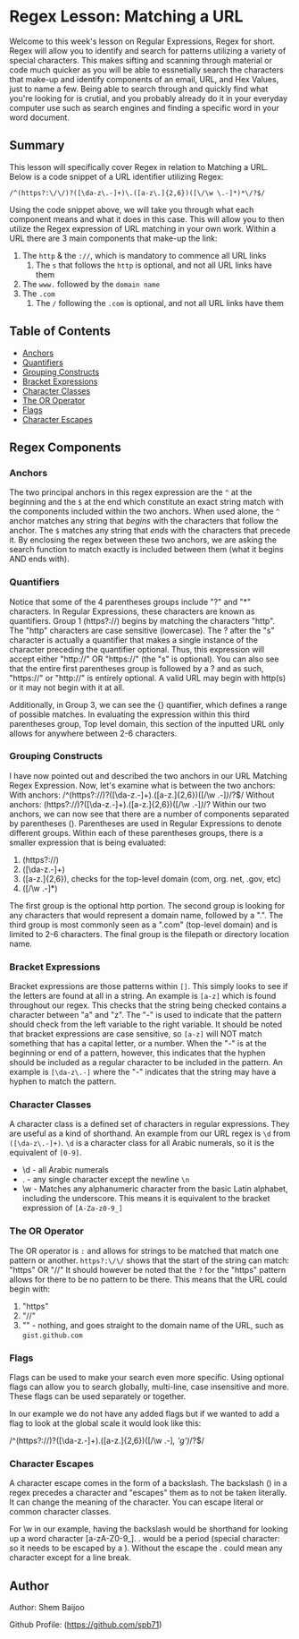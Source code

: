 # Regex Lesson: Matching a URL

Welcome to this week's lesson on Regular Expressions, Regex for short. Regex will allow you to identify and search for patterns utilizing a variety of special characters. This makes sifting and scanning through material or code much quicker as you will be able to essnetially search the characters that make-up and identify components of an email, URL, and Hex Values, just to name a few. Being able to search through and quickly find what you're looking for is crutial, and you probably already do it in your everyday computer use such as search engines and finding a specific word in your word document.

## Summary

This lesson will specifically cover Regex in relation to Matching a URL. Below is a code snippet of a URL identifier utilizing Regex:

```
/^(https?:\/\/)?([\da-z\.-]+)\.([a-z\.]{2,6})([\/\w \.-]*)*\/?$/
```

Using the code snippet above, we will take you through what each component means and what it does in this case. This will allow you to then utilize the Regex expression of URL matching in your own work. Within a URL there are 3 main components that make-up the link:

1. The `http` & the `://`, which is mandatory to commence all URL links
   1. The `s` that follows the `http` is optional, and not all URL links have them
2. The `www.` followed by the `domain name`
3. The `.com`
   1. The `/` following the `.com` is optional, and not all URL links have them

## Table of Contents

- [Anchors](#anchors)
- [Quantifiers](#quantifiers)
- [Grouping Constructs](#grouping-constructs)
- [Bracket Expressions](#bracket-expressions)
- [Character Classes](#character-classes)
- [The OR Operator](#the-or-operator)
- [Flags](#flags)
- [Character Escapes](#character-escapes)

## Regex Components

### Anchors

The two principal anchors in this regex expression are the `^` at the beginning and the `$` at the end which constitute an exact string match with the components included within the two anchors. When used alone, the `^` anchor matches any string that _begins_ with the characters that follow the anchor. The `$` matches any string that _ends_ with the characters that precede it. By enclosing the regex between these two anchors, we are asking the search function to match exactly is included between them (what it begins AND ends with).

### Quantifiers

Notice that some of the 4 parentheses groups include "?" and "\*" characters. In Regular Expressions, these characters are known as quantifiers. Group 1 (https?:\/\/) begins by matching the characters "http". The "http" characters are case sensitive (lowercase). The ? after the
"s" character is actually a quantifier that makes a single instance of the character preceding the quantifier optional. Thus, this expression will accept either "http://" OR "https://" (the "s" is optional).
You can also see that the entire first parentheses group is followed by a ? and as such, "https://" or "http://" is entirely optional. A valid URL may begin with http(s) or it may not begin with it at all.

Additionally, in Group 3, we can see the {} quantifier, which defines a range of possible matches. In evaluating the expression within this third parentheses group, Top level domain, this section of the inputted URL only allows for anywhere between 2-6 characters.

### Grouping Constructs

I have now pointed out and described the two anchors in our URL Matching Regex Expression. Now, let's examine what is between the two anchors:
With anchors: /^(https?:\/\/)?([\da-z\.-]+)\.([a-z\.]{2,6})([\/\w \.-]_)_\/?$/
Without anchors: (https?:\/\/)?([\da-z\.-]+)\.([a-z\.]{2,6})([\/\w \.-]_)_\/?
Within our two anchors, we can now see that there are a number of components separated by parentheses (). Parentheses are used in Regular Expressions to denote different groups.
Within each of these parentheses groups, there is a smaller expression that is being evaluated:

1. (https?:\/\/)
2. ([\da-z\.-]+)
3. ([a-z\.]{2,6}), checks for the top-level domain (com, org. net, .gov, etc)
4. ([\/\w \.-]\*)

The first group is the optional http portion.
The second group is looking for any characters that would represent a domain name, followed by a ".".
The third group is most commonly seen as a ".com" (top-level domain) and is limited to 2-6 characters.
The final group is the filepath or directory location name.

### Bracket Expressions

Bracket expressions are those patterns within `[]`. This simply looks to see if the letters are found at all in a string.
An example is `[a-z]` which is found throughout our regex. This checks that the string being checked contains a character between "a" and "z". The "-" is used to indicate that the pattern should check from the left variable to the right variable.
It should be noted that bracket expressions are case sensitive, so `[a-z]` will NOT match something that has a capital letter, or a number.
When the "-" is at the beginning or end of a pattern, however, this indicates that the hyphen should be included as a regular character to be included in the pattern.
An example is `[\da-z\.-]` where the "-" indicates that the string may have a hyphen to match the pattern.

### Character Classes

A character class is a defined set of characters in regular expressions. They are useful as a kind of shorthand.
An example from our URL regex is `\d` from `([\da-z\.-]+)`.
`\d` is a character class for all Arabic numerals, so it is the equivalent of `[0-9]`.

- \d - all Arabic numerals
- . - any single character except the newline `\n`
- \w - Matches any alphanumeric character from the basic Latin alphabet, including the underscore. This means it is equivalent to the bracket expression of `[A-Za-z0-9_]`

### The OR Operator

The OR operator is `:` and allows for strings to be matched that match one pattern or another.
`https?:\/\/` shows that the start of the string can match:
"https" OR "//"
It should however be noted that the `?` for the "https" pattern allows for there to be no pattern to be there.
This means that the URL could begin with:

1. "https"
2. "//"
3. "" - nothing, and goes straight to the domain name of the URL, such as `gist.github.com`

### Flags

Flags can be used to make your search even more specific. Using optional flags can allow you to search globally, multi-line,
case insensitive and more. These flags can be used separately or together.

In our example we do not have any added flags but if we wanted to add a flag to look at the global scale
it would look like this:

/^(https?:\/\/)?([\da-z\.-]+)\.([a-z\.]{2,6})([\/\w \.-]_, 'g')_\/?$/

### Character Escapes

A character escape comes in the form of a backslash. The backslash (\) in a regex precedes a character and "escapes" them
as to not be taken literally. It can change the meaning of the character. You can escape literal or common character classes.

For \w in our example, having the backslash would be shorthand for looking up a word character [a-zA-Z0-9_].
\. would be a period (special character: so it needs to be escaped by a \). Without the escape the . could mean any
character except for a line break.

## Author

Author: Shem Baijoo

Github Profile: (https://github.com/spb71)
